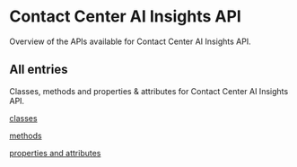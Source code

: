 [
This is a templated file. Adding content to this file may result in it being
reverted. Instead, if you want to place additional content, create an
"overview_content.md" file in `docs/` directory. The Sphinx tool will
pick up on the content and merge the content.
]: #

# Contact Center AI Insights API

Overview of the APIs available for Contact Center AI Insights API.

## All entries

Classes, methods and properties & attributes for
Contact Center AI Insights API.

[classes](https://cloud.google.com/python/docs/reference/contactcenterinsights/latest/summary_class.html)

[methods](https://cloud.google.com/python/docs/reference/contactcenterinsights/latest/summary_method.html)

[properties and
attributes](https://cloud.google.com/python/docs/reference/contactcenterinsights/latest/summary_property.html)
